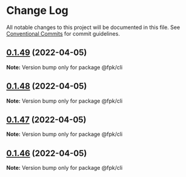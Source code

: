 # Change Log

All notable changes to this project will be documented in this file.
See [Conventional Commits](https://conventionalcommits.org) for commit guidelines.

## [0.1.49](https://github.com/tim-smart/fpk/compare/@fpk/cli@0.1.48...@fpk/cli@0.1.49) (2022-04-05)

**Note:** Version bump only for package @fpk/cli





## [0.1.48](https://github.com/tim-smart/fpk/compare/@fpk/cli@0.1.47...@fpk/cli@0.1.48) (2022-04-05)

**Note:** Version bump only for package @fpk/cli

## [0.1.47](https://github.com/tim-smart/fpk/compare/@fpk/cli@0.1.46...@fpk/cli@0.1.47) (2022-04-05)

**Note:** Version bump only for package @fpk/cli

## [0.1.46](https://github.com/tim-smart/fpk/compare/@fpk/cli@0.1.45...@fpk/cli@0.1.46) (2022-04-05)

**Note:** Version bump only for package @fpk/cli
